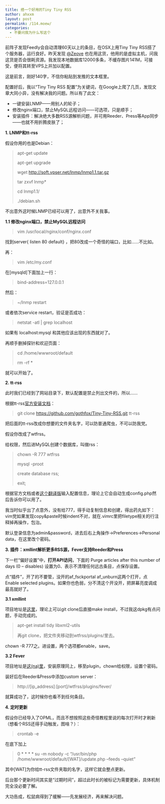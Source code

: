 ```yaml
---
title: 搭一个好用的Tiny Tiny RSS
author: ahxxm
layout: post
permalink: /114.moew/
categories:
  - 不要问我为什么写这个
---
```

前阵子发现Feedly会自动清理60天以上的条目，在OSX上用Tiny Tiny RSS搭了个服务器，运行良好。昨天发现 <a href="https://twitter.com/Zeove" target="_blank">@Zeove</a> 也在用这货，他用的是虚拟主机，问我这货是否会很耗资源。我发现本地数据库12000多条，不缓存图片141M，可接受，便将其转至VPS上并加以配置。

这是前言，刚好140字，不信你粘贴到发推的文本框里。

配置好后，我以“Tiny Tiny RSS 配置”为关键词，在Google上爬了几页，发现文章大同小异，没有解决我的问题。所以有了此文：

  * 一键安装LNMP——用别人的轮子；
  * 修改nginx端口，禁止MySQL远程访问——可选项，只是顺手；
  * 安装插件：解决绝大多数RSS源解析问题，并可用Reeder、Press等App同步——也就不用折腾皮肤了；

<!--more-->

**1. LNMP和tt-rss**

假设你用的也是Debian：

> apt-get update
> 
> apt-get upgrade
> 
> wget http://soft.vpser.net/lnmp/lnmp1.1.tar.gz
> 
> tar zxvf lnmp*
> 
> cd lnmp1.1/
> 
> ./debian.sh

不出意外这时候LNMP已经可以用了，出意外不关我事。

**1.1 修改nginx端口，禁止MySQL远程访问**

> vim /usr/local/nginx/conf/nginx.conf

找到server{ listen 80 default} ，把80改成一个奇怪的端口，比如……不比如。

再：

> vim /etc/my.conf

在[mysqld]下面加上一行：

> bind-address=127.0.0.1

然后：

> ~/lnmp restart

或者依次service restart，验证是否成功：

> netstat -atl | grep localhost

如果有 localhost:mysql 和其他应该出现的东西就对了。

再顺手删掉探针和欢迎页面：

> cd /home/wwwroot/default
> 
> rm -rf *

就可以开始了。

**2. tt-rss**

此时我们已经到了网站目录下，默认配置是禁止列出文件的，所以……

根据tt-rss<a href="http://tt-rss.org/redmine/projects/tt-rss/wiki/InstallationNotes" target="_blank">官方安装文档</a>：

> git clone https://github.com/gothfox/Tiny-Tiny-RSS.git tt-rss

把后面的tt-rss改成你想要的文件夹名字，可以防普通爬虫，不可以防我党。

假设你改成了wtfrss。

给权限，然后进MySQL创建个数据库，叫做rss：

> chown -R 777 wtfrss
> 
> mysql -proot
> 
> create database rss;
> 
> exit;

根据官方文档或者<a href="http://www.freehao123.com/tiny-tiny-rss/" target="_blank">这个翻译版</a>输入配置信息，理论上它会自动生成config.php然后告诉你可以用了。

我当时似乎出了点意外，没有给777，得手动复制信息和创建，得出药丸如下：vim党如果发现copy&paste时候indent不对，就在.vimrc里把filetype相关的行注释掉再操作，包治。

默认登录信息为admin&password，进去后右上角操作->Preferences->Personal data，在这里改个密码。

**3. 插件：xmllint解析更多RSS源，Fever支持Reeder和Press**

下一栏“偏好设置”中，**打开API访问**，下面的 Purge articles after this number of days (0 &#8211; disables) 设置为0、表示不清理任何远古条目，点保存设置。

点“插件”，开了的不要管，没开的af\_fsckportal af\_unburn这两个打开，点Enable selected plugins。如果你也色弱，分不清这个开没开，把屏幕亮度调成最高就好了。

**3.1 xmllint**

项目地址是<a href="https://github.com/fastcat/tt-rss-ff-xmllint" target="_blank">这里</a>，理论上可以git clone后直接make install，不过我这dpkg有点问题，手动完成的。

> apt-get install tidy libxml2-utils
> 
> 再git clone，把文件夹移动到wtfrss/plugins/里去。

chown -R 777之。进设置，两个选项都enable，save。

**3.2 Fever**

项目地址是<a href="https://github.com/dasmurphy/tinytinyrss-fever-plugin" target="_blank">这(na)里</a>，安装原理同上，移至plugin，chown给权限，设置个密码。

装好后在Reeder&Press中添加custom server：

> http://[ip_address]:[port]/wtfrss/plugins/fever/

就算成功了，这时候你也看不到任何条目。

**4. 定时更新**

假设你已经导入了OPML，而且不想按照这些奇怪教程里说的每次打开时才刷新（想看个RSS还得手动触发，图啥？）：

> crontab -e

在底下加上

> 0 \* \* \* \* su -m nobody -c &#8220;/usr/bin/php /home/wwwroot/default/[WAT]/update.php &#8211;feeds &#8211;quiet&#8221;

其中[WAT]为你给tt-rss文件夹取的名字，这样它就会整点更新。

后台那个更新时间其实是“过期时间”，超过此时长的被标记为需要更新，具体机制完全没必要了解。

大功告成，松鼠病得到了缓解——先发展经济，再来解决问题。